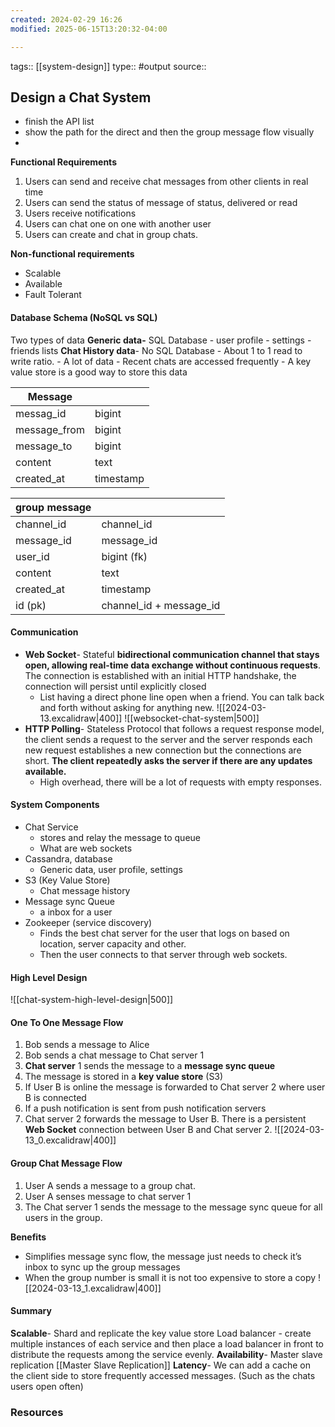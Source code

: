 ```yaml
---
created: 2024-02-29 16:26
modified: 2025-06-15T13:20:32-04:00

---
```

tags:: [[system-design]]
type:: #output
source::
## Design a Chat System
- finish the API list
- show the path for the direct and then the group message flow visually
-
**Functional Requirements**
1. Users can send and receive chat messages from other clients in real time
2. Users can send the status of message of status, delivered or read
3. Users receive notifications
4. Users can chat one on one with another user
5. Users can create and chat in group chats.

**Non-functional requirements**
- Scalable
- Available
- Fault Tolerant

#### Database Schema (NoSQL vs SQL)
Two types of data
**Generic data-** SQL Database
	- user profile
	- settings
	- friends lists
**Chat History data**- No SQL Database
	- About 1 to 1 read to write ratio.
	- A lot of data
	- Recent chats are accessed frequently
	- A key value store is a good way to store this data

| Message      |           |
| ------------ | --------- |
| messag_id    | bigint    |
| message_from | bigint    |
| message_to   | bigint    |
| content      | text      |
| created_at   | timestamp |

| group message |                         |
| ------------- | ----------------------- |
| channel_id    | channel_id              |
| message_id    | message_id              |
| user_id       | bigint (fk)             |
| content       | text                    |
| created_at    | timestamp               |
| id (pk)       | channel_id + message_id |
#### Communication
- **Web Socket**- Stateful **bidirectional communication channel that stays open, allowing real-time data exchange without continuous requests**. The connection is established with an initial HTTP handshake, the connection will persist until explicitly closed
	- List having a direct phone line open when a friend. You can talk back and forth without asking for anything new.
	![[2024-03-13.excalidraw|400]]
	![[websocket-chat-system|500]]
- **HTTP Polling**- Stateless Protocol that follows a request response model, the client sends a request to the server and the server responds each new request establishes a new connection but the connections are short. **The client repeatedly asks the server if there are any updates available.**
	- High overhead, there will be a lot of requests with empty responses.
#### System Components
- Chat Service
	- stores and relay the message to queue
	- What are web sockets
- Cassandra, database
	- Generic data, user profile, settings
- S3 (Key Value Store)
	- Chat message history
- Message sync Queue
	- a inbox for a user
- Zookeeper (service discovery)
	- Finds the best chat server for the user that logs on based on location, server capacity and other.
	- Then the user connects to that server through web sockets.

#### High Level Design
![[chat-system-high-level-design|500]]

#### One To One Message Flow
1. Bob sends a message to Alice
2. Bob sends a chat message to Chat server 1
3. **Chat server** 1 sends the message to a **message sync queue**
4. The message is stored in a **key value store** (S3)
5. If User B is online the message is forwarded to Chat server 2 where user B is connected
6. If a push notification is sent from push notification servers
7. Chat server 2 forwards the message to User B. There is a persistent **Web Socket** connection between User B and Chat server 2.
![[2024-03-13_0.excalidraw|400]]
#### Group Chat Message Flow
1. User A sends a message to a group chat.
2. User A senses message to chat server 1
3. The Chat server 1 sends the message to the message sync queue for all users in the group.

**Benefits**
- Simplifies message sync flow, the message just needs to check it’s inbox to sync up the group messages
- When the group number is small it is not too expensive to store a copy
![[2024-03-13_1.excalidraw|400]]

#### Summary
**Scalable**- Shard and replicate the key value store
	Load balancer -  create multiple instances of each service and then place a load balancer in front to distribute the requests among the service evenly.
**Availability**-  Master slave replication
	[[Master Slave Replication]]
**Latency**- We can add a cache on the client side to store frequently accessed messages. (Such as the chats users open often)

### Resources
